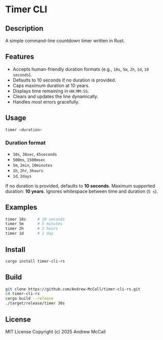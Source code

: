 # Timer CLI

## Description

A simple command-line countdown timer written in Rust.

## Features

- Accepts human-friendly duration formats (e.g., `10s`, `5m`, `2h`, `1d`, `10 seconds`).
- Defaults to 10 seconds if no duration is provided.
- Caps maximum duration at 10 years.
- Displays time remaining in `HH:MM:SS`.
- Clears and updates the line dynamically.
- Handles *most* errors gracefully.

## Usage

```bash
timer <duration>
```

### Duration format

- `10s`, `30sec`, `45seconds`
- `500ms`, `1500msec`
- `5m`, `2min`, `10minutes`
- `1h`, `2hr`, `3hours`
- `1d`, `2days`

If no duration is provided, defaults to **10 seconds**.
Maximum supported duration: **10 years**.
Ignores whitespace between time and duration (`5 s`).

## Examples

```bash
timer 10s     # 10 seconds
timer 5m      # 5 minutes
timer 2h      # 2 hours
timer 1d      # 1 day
```

## Install
```bash 
cargo install timer-cli-rs
```

## Build

```bash
git clone https://github.com/Andrew-McCall/timer-cli-rs.git
cd timer-cli-rs
cargo build --release
./target/release/timer 30s
```

## License

MIT License
Copyright (c) 2025 Andrew McCall

